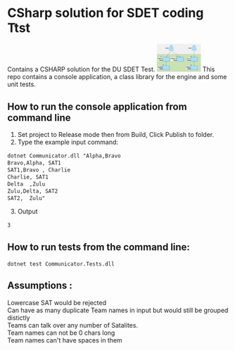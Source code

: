 # CSharp solution for SDET coding Ttst
Contains a CSHARP solution for the DU SDET Test. 
<img src="diagram.png" alt="drawing" width="100"/>
This repo contains a console application, a class library for the engine and some unit tests.

## How to run the console application from command line
1. Set project to Release mode then from Build, Click Publish to folder.
2. Type the example input command: 
```
dotnet Communicator.dll "Alpha,Bravo
Bravo,Alpha, SAT1
SAT1,Bravo , Charlie
Charlie, SAT1
Delta  ,Zulu
Zulu,Delta, SAT2
SAT2,  Zulu"
```

3. Output 
```
3
``` 

## How to run tests from the command line:

   ```
   dotnet test Communicator.Tests.dll
   ```

## Assumptions :
Lowercase SAT would be rejected <BR>
Can have as many duplicate Team names in input but would still be grouped distictly<BR>
Teams can talk over any number of Satalites.<BR>
Team names can not be 0 chars long<BR>
Team names can't have spaces in them<BR>
